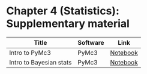 # Chapter 4 (Statistics): Supplementary material
|Title|Software|Link|
-|-|-
|Intro to PyMc3|PyMc3|[Notebook](https://colab.research.google.com/github/probml/probml-notebooks/tree/main/notebooks/pymc3_intro.ipynb)
|Intro to Bayesian stats|PyMc3|[Notebook](https://colab.research.google.com/github/probml/probml-notebooks/tree/main/notebooks/bayes_intro.ipynb)